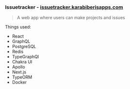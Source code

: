 ### Issuetracker - <a href="https://pavloskarabiberis.com">issuetracker.karabiberisapps.com</a>

> A web app where users can make projects and issues

Things used:

- React
- GraphQL
- PostgreSQL
- Redis
- TypeGraphQl
- Chakra UI
- Apollo
- Next.js
- TypeORM
- Docker

